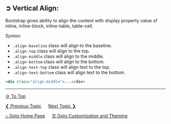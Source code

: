 ## &#10162; Vertical Align:
Bootstrap gives ability to align the content with display property value of inline, inline-block, inline-table, table-cell.

*Syntax:*
- `.align-baseline` class will align to the baseline.
- `.align-top` class will align to the top.
- `.align-middle` class will align to the middle.
- `.align-bottom` class will align to the bottom.
- `.align-text-top` class will align text to the top.
- `.align-text-bottom` class will align text to the bottom.

```html
<div class="align-middle">...</div>
```

---
[&#8682; To Top](#-vertical-align)

[&#10094; Previous Topic](./customization-and-theming.text.md) &emsp; [Next Topic &#10095;](./customization-and-theming.visibility.md)

[&#8962; Goto Home Page](../../README.md) &emsp; [&#9776; Goto Customization and Theming](./customization-and-theming.md)